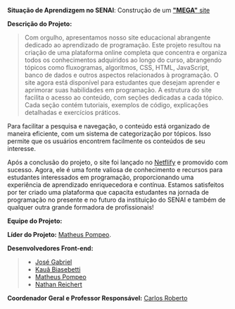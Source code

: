 **Situação de Aprendizgem no SENAI**: Construção de um [**"MEGA"** site](https://megadev-senai.netlify.app/)


**Descrição do Projeto:**

> Com orgulho, apresentamos nosso site educacional abrangente dedicado ao aprendizado de programação. Este projeto resultou na criação de uma plataforma online completa que concentra e organiza todos os conhecimentos adquiridos ao longo do curso, abrangendo tópicos como fluxogramas, algoritmos, CSS, HTML, JavaScript, banco de dados e outros aspectos relacionados à programação. O site agora está disponível para estudantes que desejam aprender e aprimorar suas habilidades em programação. A estrutura do site facilita o acesso ao conteúdo, com seções dedicadas a cada tópico. Cada seção contém tutoriais, exemplos de código, explicações detalhadas e exercícios práticos.

Para facilitar a pesquisa e navegação, o conteúdo está organizado de maneira eficiente, com um sistema de categorização por tópicos. Isso permite que os usuários encontrem facilmente os conteúdos de seu interesse.

Após a conclusão do projeto, o site foi lançado no [Netflify](https://megadev-senai.netlify.app/) e promovido com sucesso. Agora, ele é uma fonte valiosa de conhecimento e recursos para estudantes interessados em programação, proporcionando uma experiência de aprendizado enriquecedora e contínua. Estamos satisfeitos por ter criado uma plataforma que capacita estudantes na jornada de programação no presente e no futuro da instituição do SENAI e também de qualquer outra grande formadora de profissionais!

**Equipe do Projeto:**

**Líder do Projeto:** [Matheus Pompeo](https://github.com/mapompeo).

**Desenvolvedores Front-end:**
> - [José Gabriel](https://github.com/naasdd)
> - [Kauã Biasebetti](https://github.com/kauuaa)
> - [Matheus Pompeo](https://github.com/mapompeo)
> - [Nathan Reichert](#)

**Coordenador Geral e Professor Responsável:** [Carlos Roberto](https://github.com/Prof-Carlos-Senai)
